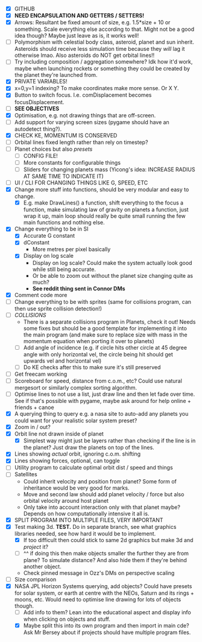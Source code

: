 - [x] GITHUB
- [x] **NEED ENCAPSULATION AND GETTERS / SETTERS!**
- [x] Arrows: Resultant be fixed amount of size, e.g. 1.5*size + 10 or something. Scale everything else according to that. Might not be a good idea though? Maybe just leave as is, it works well!
- [ ] Polymorphism with celestial body class, asteroid, planet and sun inherit. Asteroids should receive less simulation time because they *will* lag it otherwise lmao. Also asteroids do NOT get orbital lines!!
- [ ] Try including composition / aggregation somewhere? Idk how it'd work, maybe when launching rockets or something they could be created by the planet they're launched from.
- [x] PRIVATE VARIABLES!
- [x] x=0,y=1 indexing? To make coordinates make more sense. Or X Y.
- [x] Button to switch focus. I.e. comDisplacement becomes focusDisplacement.
- [ ] **SEE OBJECTIVES**
- [x] Optimisation, e.g. not drawing things that are off-screen.
- [ ] Add support for varying screen sizes (pygame should have an autodetect thing?).
- [x] CHECK KE, MOMENTUM IS CONSERVED
- [ ] Orbital lines fixed length rather than rely on timestep?
- [ ] Planet choices but also *presets*
	- [ ] CONFIG FILE!
	- [ ] More constants for configurable things
	- [ ] Sliders for changing planets mass (Yicong's idea: INCREASE RADIUS AT SAME TIME TO INDICATE IT)
- [ ] UI / CLI FOR CHANGING THINGS LIKE G, SPEED, ETC
- [x] Change more stuff into functions, should be very modular and easy to change.
	- [x] E.g. make DrawLines() a function, shift everything to the focus a function, make simulating law of gravity on planets a function, just wrap it up, main loop should really be quite small running the few main functions and nothing else.
- [x] Change everything to be in SI
	- [x] Accurate G constant
	- [x] dConstant
		- More metres per pixel basically
	- [x] Display on log scale
		- Display on log scale? Could make the system actually look good while still being accurate.
		- Or be able to zoom out without the planet size changing quite as much?
		- **See reddit thing sent in Connor DMs**
- [x] Comment code more
- [ ] Change everything to be with sprites (same for collisions program, can then use sprite collision detection!)
- [ ] *COLLISIONS*
	- There is a separate collisions program in Planets, check it out! Needs some fixes but should be a good template for implementing it into the main program (and make sure to replace size with mass in the momentum equation when porting it over to planets)
	- [ ] Add angle of incidence (e.g. if circle hits other circle at 45 degree angle with only horizontal vel, the circle being hit should get upwards vel and horizontal vel)
	- [ ] Do KE checks after this to make sure it's still preserved
- [ ] Get freecam working
- [ ] Scoreboard for speed, distance from c.o.m., etc? Could use natural mergesort or similarly complex sorting algorithm.
- [ ] Optimise lines to not use a list, just draw line and then let fade over time. See if that's possible with pygame, maybe ask around for help online + friends + canoe
- [x] A querying thing to query e.g. a nasa site to auto-add any planets you could want for your realistic solar system preset?
- [x] Zoom in / out?
- [x] Orbit line not drawn inside of planet
	- [x] Simplest way might just be layers rather than checking if the line is in the planet? Just draw the planets on top of the lines.
- [x] Lines showing *actual* orbit, ignoring c.o.m. shifting
- [x] Lines showing forces, optional, can toggle
- [ ] Utility program to calculate optimal orbit dist / speed and things
- [ ] Satellites
	- Could inherit velocity and position from planet? Some form of inheritance would be very good for marks.
	- Move and second law should add planet velocity / force but also orbital velocity around host planet
	- Only take into account interaction only with that planet maybe? Depends on how computationally intensive it all is.
- [x] SPLIT PROGRAM INTO MULTIPLE FILES, VERY IMPORTANT
- [x] Test making 3d. **TEST.** Do in separate branch, see what graphics libraries needed, see how hard it would be to implement.
	- [x] If too difficult then could stick to same 2d graphics but make 3d and *project* it?
	- [ ]  ^^ if doing this then make objects smaller the further they are from plane? To simulate distance? And also hide them if they're behind another object.
	- Check pinned message in Ozz's DMs on perspective scaling
- [ ] Size comparison
- [x] NASA JPL Horizon Systems querying, add objects? Could have presets for solar system, or earth at centre with the NEOs, Saturn and its rings + moons, etc. Would need to optimise line drawing for lots of objects though.
	- [ ] Add info to them? Lean into the educational aspect and display info when clicking on objects and stuff.
	- [x] Maybe split this into its own program and then import in main cde? Ask Mr Bersey about if projects should have multiple program files.